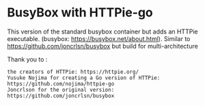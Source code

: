 # BusyBox with HTTPie-go

This version of the standard busybox container but adds an HTTPie executable. (busybox: https://busybox.net/about.html). Similar to https://github.com/joncrlsn/busybox but build for multi-architecture

Thank you to :

    the creators of HTTPie: https://httpie.org/
    Yusuke Nojima for creating a Go version of HTTPie: https://github.com/nojima/httpie-go
    Joncrlson for the original version: https://github.com/joncrlsn/busybox

